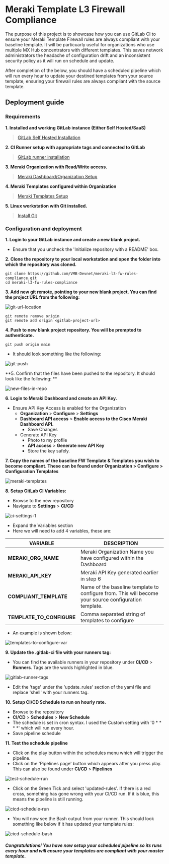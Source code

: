 # Meraki Template L3 Firewall Compliance

The purpose of this project is to showcase how you can use GitLab CI to ensure your Meraki Template Firewall rules are always compliant with your baseline template. It will be particuarly useful for organizations who use multiple MX Hub concentrators with different templates. This saves network administrators the headache of configuration drift and an inconsistent security policy as it will run on schedule and update.

After completion of the below, you should have a scheduled pipeline which will run every hour to update your destined templates from your source template, ensuring your firewall rules are always compliant with the source template.

## Deployment guide

### Requirements

**1. Installed and working GitLab instance (Either Self Hosted/SaaS)**
> [GitLab Self Hosted Installation](https://docs.gitlab.com/ee/install/install_methods.html) 

**2. CI Runner setup with appropriate tags and connected to GitLab**
> [GitLab runner installation](https://docs.gitlab.com/runner/install/)  

**3. Meraki Organization with Read/Write access.**
> [Meraki Dashboard/Organization Setup](https://documentation.meraki.com/General_Administration/Organizations_and_Networks/Creating_a_Dashboard_Account_and_Organization)

**4. Meraki Templates configured within Organization**
> [Meraki Templates Setup](https://documentation.meraki.com/General_Administration/Templates_and_Config_Sync/Managing_Multiple_Networks_with_Configuration_Templates)

**5. Linux workstation with Git installed.**
> [Install Git](https://git-scm.com/download/linux)

### Configuration and deployment

**1. Login to your GitLab instance and create a new blank project.** 

- Ensure that you uncheck the 'Initialize repository with a README' box.

**2. Clone the repository to your local workstation and open the folder into which the repository was cloned.**

```
git clone https://github.com/VMB-Devnet/meraki-l3-fw-rules-compliance.git
cd meraki-l3-fw-rules-compliance
```

**3. Add new git remote, pointing to your new blank project. You can find the project URL from the following:**

![git-url-location](https://raw.githubusercontent.com/VMB-Devnet/meraki-l3-fw-rules-compliance/main/images/get-repo-link.png)

```
git remote remove origin
git remote add origin <gitlab-project-url>
```

**4. Push to new blank project repository. You will be prompted to authenticate.**

```
git push origin main
```

- It should look something like the following:

![git-push](https://raw.githubusercontent.com/VMB-Devnet/meraki-l3-fw-rules-compliance/main/images/git-push.png)

**5. Confirm that the files have been pushed to the repository. It should look like the following: **

![new-files-in-repo](https://raw.githubusercontent.com/VMB-Devnet/meraki-l3-fw-rules-compliance/main/images/new-repo-with-files.png)

**6. Login to Meraki Dashboard and create an API Key.**

- Ensure API Key Access is enabled for the Organization
    - **Organization** > **Configure** > **Settings**
    - **Dashboard API access** > **Enable access to the Cisco Meraki Dashboard API.**
        - Save Changes
    - Generate API Key
        - Photo to my profile
        - **API access** > **Generate new API Key**
        - Store the key safely.

**7. Copy the names of the baseline FW Template & Templates you wish to become compliant. These can be found under Organization > Configure > Configuration Templates**

![meraki-templates](https://raw.githubusercontent.com/VMB-Devnet/meraki-l3-fw-rules-compliance/main/images/configuration-templates.png)

**8. Setup GitLab CI Variables:**
- Browse to the new repository
- Navigate to **Settings** > **CI/CD**

![ci-settings-1](https://raw.githubusercontent.com/VMB-Devnet/meraki-l3-fw-rules-compliance/main/images/cicd-variable-settings-1.png)

- Expand the Variables section
- Here we will need to add 4 variables, these are:

| VARIABLE | DESCRIPTION |
|----------|-------------|
| **MERAKI_ORG_NAME** | Meraki Organization Name you have configured within the Dashboard |
| **MERAKI_API_KEY** | Meraki API Key generated earlier in step 6 |  
| **COMPLIANT_TEMPLATE** | Name of the baseline template to configure from. This will become your source configuration template. |  
| **TEMPLATE_TO_CONFIGURE** | Comma separated string of templates to configure |
- An example is shown below:

![templates-to-configure-var](https://raw.githubusercontent.com/VMB-Devnet/meraki-l3-fw-rules-compliance/main/images/templates-to-configure-variable.png)

**9. Update the .gitlab-ci file with your runners tag:**
- You can find the available runners in your repository under **CI/CD** > **Runners**. Tags are the words highlighted in blue.

![gitlab-runner-tags](https://raw.githubusercontent.com/VMB-Devnet/meraki-l3-fw-rules-compliance/main/images/gitlab-runners.png)

- Edit the 'tags' under the 'update_rules' section of the yaml file and replace 'shell' with your runners tag.

**10. Setup CI/CD Schedule to run on hourly rate.**
- Browse to the repository
- **CI/CD** > **Schedules** > **New Schedule**
- The schedule is set in cron syntax. I used the Custom setting with '0 * * * *' which will run every hour.
- Save pipeline schedule

**11. Test the schedule pipeline**

- Click on the play button within the schedules menu which will trigger the pipeline.
- Click on the 'Pipelines page' button which appears after you press play. This can also be found under **CI/CD** > **Pipelines**

![test-schedule-run](https://raw.githubusercontent.com/VMB-Devnet/meraki-l3-fw-rules-compliance/main/images/test-schedule-run.png)

- Click on the Green Tick and select 'updated-rules'. If there is a red cross, something has gone wrong with your CI/CD run. If it is blue, this means the pipeline is still running.

![cicd-schedule-run](https://raw.githubusercontent.com/VMB-Devnet/meraki-l3-fw-rules-compliance/main/images/test-schedule-run.png)

- You will now see the Bash output from your runner. This should look something like below if it has updated your template rules:

![cicd-schedule-bash](https://raw.githubusercontent.com/VMB-Devnet/meraki-l3-fw-rules-compliance/main/images/cicd-schedule-bash.png)

##### Congratulations! You have now setup your scheduled pipeline so its runs every hour and will ensure your templates are compliant with your master template.
